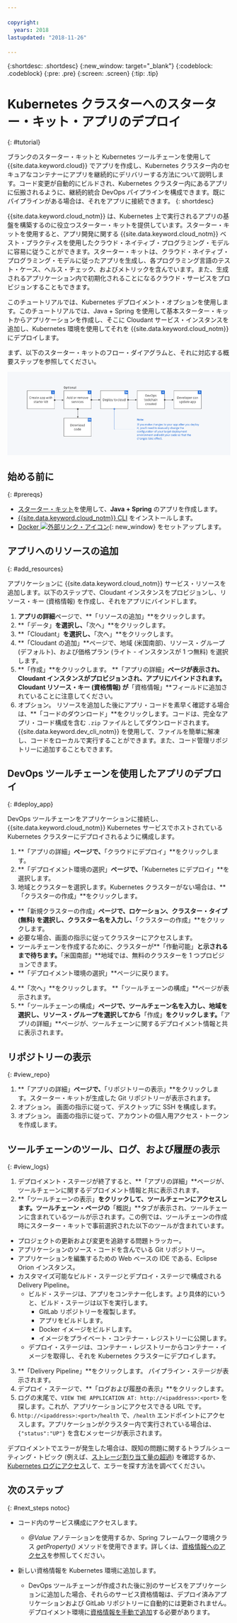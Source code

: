 ```yaml
---

copyright:
  years: 2018
lastupdated: "2018-11-26"

---
```


{:shortdesc: .shortdesc}
{:new_window: target="_blank"}
{:codeblock: .codeblock}
{:pre: .pre}
{:screen: .screen}
{:tip: .tip}

# Kubernetes クラスターへのスターター・キット・アプリのデプロイ
{: #tutorial}

ブランクのスターター・キットと Kubernetes ツールチェーンを使用して {{site.data.keyword.cloud}} でアプリを作成し、Kubernetes クラスター内のセキュアなコンテナーにアプリを継続的にデリバリーする方法について説明します。コード変更が自動的にビルドされ、Kubernetes クラスター内にあるアプリに伝搬されるように、継続的統合 DevOps パイプラインを構成できます。既にパイプラインがある場合は、それをアプリに接続できます。
{: shortdesc}

{{site.data.keyword.cloud_notm}} は、Kubernetes 上で実行されるアプリの基盤を構築するのに役立つスターター・キットを提供しています。スターター・キットを使用すると、アプリ開発に関する {{site.data.keyword.cloud_notm}} ベスト・プラクティスを使用したクラウド・ネイティブ・プログラミング・モデルに容易に従うことができます。スターター・キットは、クラウド・ネイティブ・プログラミング・モデルに従ったアプリを生成し、各プログラミング言語のテスト・ケース、ヘルス・チェック、およびメトリックを含んでいます。また、生成されるアプリケーション内で初期化されることになるクラウド・サービスをプロビジョンすることもできます。

このチュートリアルでは、Kubernetes デプロイメント・オプションを使用します。このチュートリアルでは、Java + Spring を使用して基本スターター・キットからアプリケーションを作成し、そこに Cloudant サービス・インスタンスを追加し、Kubernetes 環境を使用してそれを {{site.data.keyword.cloud_notm}} にデプロイします。

まず、以下のスターター・キットのフロー・ダイアグラムと、それに対応する概要ステップを参照してください。

![スターター・キットのフロー・ダイアグラム](../images/starterkit-flow.png) 

## 始める前に
{: #prereqs}

* [スターター・キット](/docs/apps/tutorials/tutorial_starter-kit.html)を使用して、**Java + Spring** のアプリを作成します。
* [{{site.data.keyword.cloud_notm}} CLI](/docs/cli/index.html) をインストールします。
* [Docker ![外部リンク・アイコン](../../icons/launch-glyph.svg "外部リンク・アイコン")](https://www.docker.com/get-started){: new_window} をセットアップします。

## アプリへのリソースの追加
{: #add_resources}

アプリケーションに {{site.data.keyword.cloud_notm}} サービス・リソースを追加します。以下のステップで、Cloudant インスタンスをプロビジョンし、リソース・キー (資格情報) を作成し、それをアプリにバインドします。

1. **アプリの詳細**ページで、**「リソースの追加」**をクリックします。
2. **「データ」**を選択し、**「次へ」**をクリックします。
3. **「Cloudant」**を選択し、**「次へ」**をクリックします。
4. **「Cloudant の追加」**ページで、地域 (米国南部)、リソース・グループ (デフォルト)、および価格プラン (ライト - インスタンスが 1 つ無料) を選択します。
5. **「作成」**をクリックします。 **「アプリの詳細」**ページが表示され、Cloudant インスタンスがプロビジョンされ、アプリにバインドされます。Cloudant リソース・キー (資格情報) が**「資格情報」**フィールドに追加されていることに注意してください。
6. オプション。 リソースを追加した後にアプリ・コードを素早く確認する場合は、**「コードのダウンロード」**をクリックします。コードは、完全なアプリ・コード構成を含む `.zip` ファイルとしてダウンロードされます。 {{site.data.keyword.dev_cli_notm}} を使用して、ファイルを簡単に解凍し、コードをローカルで実行することができます。また、コード管理リポジトリーに追加することもできます。

## DevOps ツールチェーンを使用したアプリのデプロイ
{: #deploy_app}

DevOps ツールチェーンをアプリケーションに接続し、{{site.data.keyword.cloud_notm}} Kubernetes サービスでホストされている Kubernetes クラスターにデプロイされるように構成します。

1. **「アプリの詳細」**ページで、**「クラウドにデプロイ」**をクリックします。
2. **「デプロイメント環境の選択」**ページで、**「Kubernetes にデプロイ」**を選択します。
3. 地域とクラスターを選択します。Kubernetes クラスターがない場合は、**「クラスターの作成」**をクリックします。
  * **「新規クラスターの作成」**ページで、ロケーション、クラスター・タイプ (無料) を選択し、クラスター名を入力し、**「クラスターの作成」**をクリックします。
  * 必要な場合、画面の指示に従ってクラスターにアクセスします。
  * ツールチェーンを作成するために、クラスターが**「作動可能」**と示されるまで待ちます。**「米国南部」**地域では、無料のクラスターを 1 つプロビジョンできます。
  * **「デプロイメント環境の選択」**ページに戻ります。
4. **「次へ」**をクリックします。 **「ツールチェーンの構成」**ページが表示されます。
5. **「ツールチェーンの構成」**ページで、ツールチェーン名を入力し、地域を選択し、リソース・グループを選択してから**「作成」**をクリックします。**「アプリの詳細」**ページが、ツールチェーンに関するデプロイメント情報と共に表示されます。

## リポジトリーの表示
{: #view_repo}

1. **「アプリの詳細」**ページで、**「リポジトリーの表示」**をクリックします。スターター・キットが生成した Git リポジトリーが表示されます。
2. オプション。 画面の指示に従って、デスクトップに SSH を構成します。
3. オプション。 画面の指示に従って、アカウントの個人用アクセス・トークンを作成します。

## ツールチェーンのツール、ログ、および履歴の表示
{: #view_logs}

1. デプロイメント・ステージが終了すると、**「アプリの詳細」**ページが、ツールチェーンに関するデプロイメント情報と共に表示されます。
2. **「ツールチェーンの表示」**をクリックして、ツールチェーンにアクセスします。ツールチェーン・ページの**「概説」**タブが表示され、ツールチェーンに含まれているツールが示されます。この例では、ツールチェーンの作成時にスターター・キットで事前選択された以下のツールが含まれています。
  * プロジェクトの更新および変更を追跡する問題トラッカー。
  * アプリケーションのソース・コードを含んでいる Git リポジトリー。
  * アプリケーションを編集するための Web ベースの IDE である、Eclipse Orion インスタンス。
  * カスタマイズ可能なビルド・ステージとデプロイ・ステージで構成される Delivery Pipeline。
	 * ビルド・ステージは、アプリをコンテナー化します。より具体的にいうと、ビルド・ステージは以下を実行します。
	   * GitLab リポジトリーを複製します。
	   * アプリをビルドします。
	   * Docker イメージをビルドします。
	   * イメージをプライベート・コンテナー・レジストリーに公開します。
	 * デプロイ・ステージは、コンテナー・レジストリーからコンテナー・イメージを取得し、それを Kubernetes クラスターにデプロイします。
3. **「Delivery Pipeline」**をクリックします。 パイプライン・ステージが表示されます。
4. デプロイ・ステージで、**「ログおよび履歴の表示」**をクリックします。
5. ログの末尾で、`VIEW THE APPLICATION AT: http://<ipaddress>:<port>` を探します。これが、アプリケーションにアクセスできる URL です。
6. `http://<ipaddress>:<port>/health` で、`/health` エンドポイントにアクセスします。アプリケーションがクラスター内で実行されている場合は、`{"status":"UP"}` を含むメッセージが表示されます。

デプロイメントでエラーが発生した場合は、既知の問題に関するトラブルシューティング・トピック (例えば、[ストレージ割り当て量の超過](/docs/apps/ts_apps.html#exceed_quota)) を確認するか、[Kubernetes ログにアクセス](/docs/apps/ts_apps.html#access_kube_logs)して、エラーを探す方法を調べてください。

## 次のステップ
{: #next_steps notoc}

* コード内のサービス構成にアクセスします。
	- _@Value_ アノテーションを使用するか、Spring フレームワーク環境クラス _getProperty()_ メソッドを使用できます。詳しくは、[資格情報へのアクセス](/docs/java-spring/configuration.html#configuration#accessing-credentials)を参照してください。

* 新しい資格情報を Kubernetes 環境に追加します。
	- DevOps ツールチェーンが作成された後に別のサービスをアプリケーションに追加した場合、それらのサービス資格情報は、デプロイ済みアプリケーションおよび GitLab リポジトリーに自動的には更新されません。デプロイメント環境に[資格情報を手動で追加](/docs/apps/creds_kube.html#sk_kube)する必要があります。
